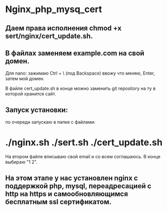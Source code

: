# Nginx_php_mysq_cert

## Даем права исполнения chmod +x sert/nginx/cert_update.sh.

## В файлах заменяем example.com на свой домен.

Для nano: зажимаю Ctrl + \ (под Backspace) ввожу что меняю, Enter, затем мой домен.

В файле cert_update.sh в конце можно заменить git repository на ту в которой хранится сайт.

## Запуск установки: 

по очереди запускаю в папке с файлами:

# ./nginx.sh  ./sert.sh  ./cert_update.sh

На втором файле вписываю свой email и со всем соглашаюсь. В конце выбираю "1 2".

## На этом этапе у нас установлен nginx с поддержкой php, mysql, переадресацией с http на https и самообновляющимся бесплатным ssl сертификатом.
